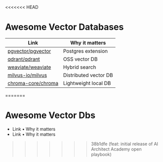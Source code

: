 <<<<<<< HEAD
# Awesome Vector Databases

| Link | Why it matters |
|---|---|
| [pgvector/pgvector](https://github.com/pgvector/pgvector) | Postgres extension |
| [qdrant/qdrant](https://github.com/qdrant/qdrant) | OSS vector DB |
| [weaviate/weaviate](https://github.com/weaviate/weaviate) | Hybrid search |
| [milvus-io/milvus](https://github.com/milvus-io/milvus) | Distributed vector DB |
| [chroma-core/chroma](https://github.com/chroma-core/chroma) | Lightweight local DB |
=======
# Awesome Vector Dbs
- Link • Why it matters
- Link • Why it matters
>>>>>>> 38b1dfe (feat: initial release of AI Architect Academy open playbook)
